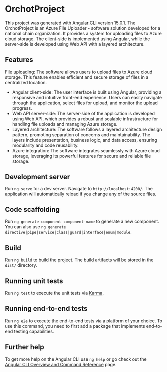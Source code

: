 # OrchotProject

This project was generated with [Angular CLI](https://github.com/angular/angular-cli) version 15.0.1.
The OrchotProject is an Azure File Uploader - software solution developed for a national chain organization. It provides a system for uploading files to Azure cloud storage. The client-side is implemented using Angular, while the server-side is developed using Web API with a layered architecture.

## Features
File uploading: The software allows users to upload files to Azure cloud storage. This feature enables efficient and secure storage of files in a centralized location.
* Angular client-side: The user interface is built using Angular, providing a responsive and intuitive front-end experience. Users can easily navigate through the application, select files for upload, and monitor the upload progress.
* Web API server-side: The server-side of the application is developed using Web API, which provides a robust and scalable infrastructure for handling file uploads and managing Azure storage.
* Layered architecture: The software follows a layered architecture design pattern, promoting separation of concerns and maintainability. The layers include presentation, business logic, and data access, ensuring modularity and code reusability.
 * Azure integration: The software integrates seamlessly with Azure cloud storage, leveraging its powerful features for secure and reliable file storage.
## Development server

Run `ng serve` for a dev server. Navigate to `http://localhost:4200/`. The application will automatically reload if you change any of the source files.

## Code scaffolding

Run `ng generate component component-name` to generate a new component. You can also use `ng generate directive|pipe|service|class|guard|interface|enum|module`.

## Build

Run `ng build` to build the project. The build artifacts will be stored in the `dist/` directory.

## Running unit tests

Run `ng test` to execute the unit tests via [Karma](https://karma-runner.github.io).

## Running end-to-end tests

Run `ng e2e` to execute the end-to-end tests via a platform of your choice. To use this command, you need to first add a package that implements end-to-end testing capabilities.

## Further help

To get more help on the Angular CLI use `ng help` or go check out the [Angular CLI Overview and Command Reference](https://angular.io/cli) page.
